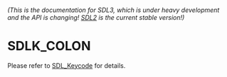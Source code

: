 ###### (This is the documentation for SDL3, which is under heavy development and the API is changing! [SDL2](https://wiki.libsdl.org/SDL2/) is the current stable version!)
# SDLK_COLON

Please refer to [SDL_Keycode](SDL_Keycode) for details.


